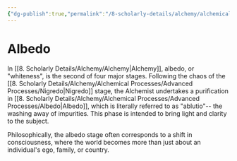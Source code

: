 ```yaml
---
{"dg-publish":true,"permalink":"/8-scholarly-details/alchemy/alchemical-processes/advanced-processes/albedo/","noteIcon":""}
---
```


# Albedo

In [[8. Scholarly Details/Alchemy/Alchemy\|Alchemy]], albedo, or "whiteness", is the second of four major stages. Following the chaos of the [[8. Scholarly Details/Alchemy/Alchemical Processes/Advanced Processes/Nigredo\|Nigredo]] stage, the Alchemist undertakes a purification in [[8. Scholarly Details/Alchemy/Alchemical Processes/Advanced Processes/Albedo\|Albedo]], which is literally referred to as "ablutio"-- the washing away of impurities. This phase is intended to bring light and clarity to the subject. 

Philosophically, the albedo stage often corresponds to a shift in consciousness, where the world becomes more than just about an individual's ego, family, or country. 
